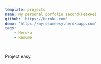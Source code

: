 ```yaml
---
template: projects
name: My personal porfolio second(Резюме)
github: 'https://Heroku.com'
demo: 'https://myresumeesy.herokuapp.com'
tags: 
    - Heroku
    - Resume
    
---
```

Project easy.
